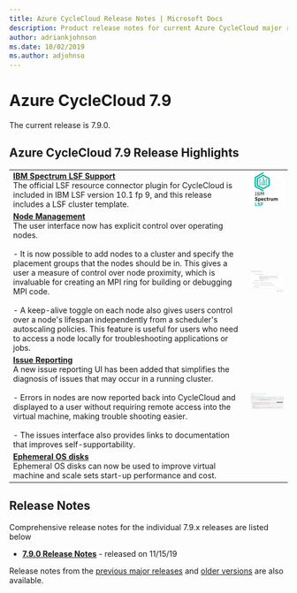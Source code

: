 ```yaml
---
title: Azure CycleCloud Release Notes | Microsoft Docs
description: Product release notes for current Azure CycleCloud major release
author: adriankjohnson
ms.date: 10/02/2019
ms.author: adjohnso
---
```


# Azure CycleCloud 7.9

The current release is 7.9.0.

## Azure CycleCloud 7.9 Release Highlights

|  |  |
| --- | --- |
| [**IBM Spectrum LSF Support**](lsf.md)<br/>The official LSF resource connector plugin for CycleCloud is included in IBM LSF version 10.1 fp 9, and this release includes a LSF cluster template.  | ![LSF sample](./images/release-notes/lsf.png)  |
| [**Node Management**](node-configuration-reference.md)<br/>The user interface now has explicit control over operating nodes.<br/><br/>  - It is now possible to add nodes to a cluster and specify the placement groups that the nodes should be in. This gives a user a measure of control over node proximity, which is invaluable for creating an MPI ring for building or debugging MPI code.<br/><br/>  - A keep-alive toggle on each node also gives users control over a node's lifespan independently from a scheduler's autoscaling policies. This feature is useful for users who need to access a node locally for troubleshooting applications or jobs.  | [ ![Node management sample](./images/release-notes/node_management_small.png) ](./images/release-notes/node_management_large.png#lightbox) |
| [**Issue Reporting**](error_messages.md)<br/>A new issue reporting UI has been added that simplifies the diagnosis of issues that may occur in a running cluster.<br/><br/>  - Errors in nodes are now reported back into CycleCloud and displayed to a user without requiring remote access into the virtual machine, making trouble shooting easier.<br/><br/>  - The issues interface also provides links to documentation that improves self-supportability.| [ ![Issue Reporting sample](./images/release-notes/issue_reporting_small.png) ](./images/release-notes/issue_reporting_large.png#lightbox) |
| [**Ephemeral OS disks**](https://docs.microsoft.com/en-us/azure/virtual-machines/windows/ephemeral-os-disks)<br/>Ephemeral OS disks can now be used to improve virtual machine and scale sets  start-up performance and cost.  | |

## Release Notes

Comprehensive release notes for the individual 7.9.x releases are listed below

* [**7.9.0 Release Notes**](release-notes/7-9-0.md) - released on 11/15/19

Release notes from the [previous major releases](release-notes-previous.md) and [older versions](release-notes-archive.md) are also available.
